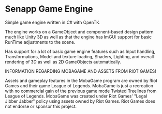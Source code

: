 # Senapp Game Engine
Simple game engine written in C# with OpenTK.

The engine works on a GameObject and component-based design pattern much like Unity 3D as well as that the engine has ImGUI support for basic RunTime adjustments to the scene.

Has support for a lot of basic game engine features such as Input handling, Transformations, Model and texture loading, Shaders, Lighting, and overall rendering of 3D as well as 2D GameObjects automatically. 





INFORMATION REGARDING MOBAGAME AND ASSETS FROM RIOT GAMES!

Assets and gameplay features in the MobaGame program are owned by Riot Games and their game League of Legends. 
MobaGame is just a recreation with no commercial gain of the previous game mode Twisted Treelines from League of Legends.
MobaGame was created under Riot Games' "Legal Jibber Jabber" policy using assets owned by Riot Games. Riot Games does not endorse or sponsor this project.